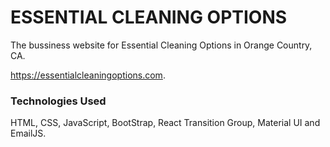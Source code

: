 # ESSENTIAL CLEANING OPTIONS

The bussiness website for Essential Cleaning Options in Orange Country, CA.

https://essentialcleaningoptions.com.

### Technologies Used

HTML, CSS, JavaScript, BootStrap, React Transition Group, Material UI and EmailJS.
